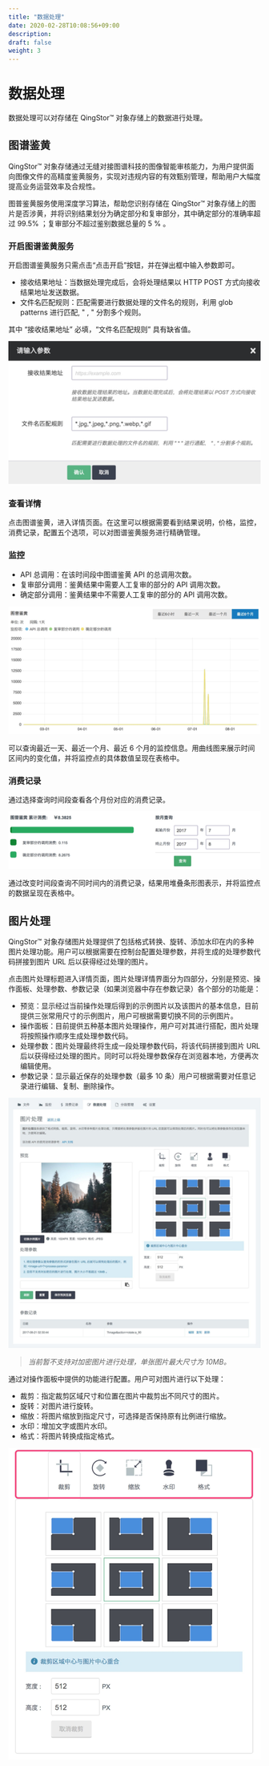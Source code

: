 ```yaml
---
title: "数据处理"
date: 2020-02-28T10:08:56+09:00
description:
draft: false
weight: 3
---
```


# 数据处理

数据处理可以对存储在 QingStor™ 对象存储上的数据进行处理。

## 图谱鉴黄

QingStor™ 对象存储通过无缝对接图谱科技的图像智能审核能力，为用户提供面向图像文件的高精度鉴黄服务，实现对违规内容的有效甄别管理，帮助用户大幅度提高业务运营效率及合规性。

图普鉴黄服务使用深度学习算法，帮助您识别存储在 QingStor™ 对象存储上的图片是否涉黄，并将识别结果划分为确定部分和复审部分，其中确定部分的准确率超过 99.5% ；复审部分不超过鉴别数据总量的 5 % 。

### 开启图谱鉴黄服务

开启图谱鉴黄服务只需点击“点击开启”按钮，并在弹出框中输入参数即可。

- 接收结果地址：当数据处理完成后，会将处理结果以 HTTP POST 方式向接收结果地址发送数据。
- 文件名匹配规则：匹配需要进行数据处理的文件名的规则，利用 glob patterns 进行匹配, " , " 分割多个规则。

其中 “接收结果地址” 必填，“文件名匹配规则” 具有缺省值。

![](_images/data_process_tupu_open.jpg)

### 查看详情

点击图谱鉴黄，进入详情页面。在这里可以根据需要看到结果说明，价格，监控，消费记录，配置五个选项，可以对图谱鉴黄服务进行精确管理。

### 监控

- API 总调用：在该时间段中图谱鉴黄 API 的总调用次数。
- 复审部分调用：鉴黄结果中需要人工复审的部分的 API 调用次数。
- 确定部分调用：鉴黄结果中不需要人工复审的部分的 API 调用次数。

![](_images/data_process_tupu_monitor.jpg)

可以查询最近一天、最近一个月、最近 6 个月的监控信息。用曲线图来展示时间区间内的变化值，并将监控点的具体数值呈现在表格中。

### 消费记录

通过选择查询时间段查看各个月份对应的消费记录。

![](_images/data_process_tupu_consumption.jpg)

通过改变时间段查询不同时间内的消费记录，结果用堆叠条形图表示，并将监控点的数据呈现在表格中。

## 图片处理

QingStor™ 对象存储图片处理提供了包括格式转换、旋转、添加水印在内的多种图片处理功能。用户可以根据需要在控制台配置处理参数，并将生成的处理参数代码拼接到图片 URL 后以获得经过处理的图片。

点击图片处理标题进入详情页面，图片处理详情界面分为四部分，分别是预览、操作面板、处理参数、参数记录（如果浏览器中存在参数记录）各个部分的功能是：

- 预览：显示经过当前操作处理后得到的示例图片以及该图片的基本信息，目前提供三张常用尺寸的示例图片，用户可根据需要切换不同的示例图片。
- 操作面板：目前提供五种基本图片处理操作，用户可对其进行搭配，图片处理将按照操作顺序生成处理参数代码。
- 处理参数：图片处理最终将生成一段处理参数代码，将该代码拼接到图片 URL 后以获得经过处理的图片。同时可以将处理参数保存在浏览器本地，方便再次编辑使用。
- 参数记录：显示最近保存的处理参数（最多 10 条）用户可根据需要对任意记录进行编辑、复制、删除操作。

![](_images/data_process_magick_detail.jpg)

> *当前暂不支持对加密图片进行处理，单张图片最大尺寸为 10MB。*

通过对操作面板中提供的功能进行配置。用户可对图片进行以下处理：

- 裁剪：指定裁剪区域尺寸和位置在图片中裁剪出不同尺寸的图片。
- 旋转：对图片进行旋转。
- 缩放：将图片缩放到指定尺寸，可选择是否保持原有比例进行缩放。
- 水印：增加文字或图片水印。
- 格式：将图片转换成指定格式。

![](_images/data_process_magick_operate.jpg)
